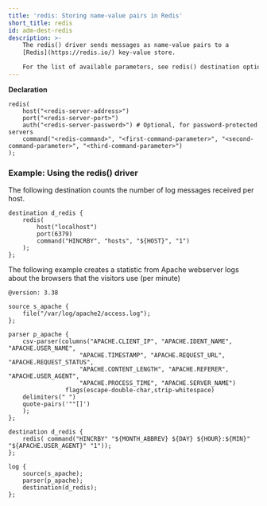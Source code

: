 ```yaml
---
title: 'redis: Storing name-value pairs in Redis'
short_title: redis
id: adm-dest-redis
description: >-
    The redis() driver sends messages as name-value pairs to a
    [Redis](https://redis.io/) key-value store.

    For the list of available parameters, see redis() destination options.  
---
```


**Declaration**

```config
redis(
    host("<redis-server-address>")
    port("<redis-server-port>")
    auth("<redis-server-password>") # Optional, for password-protected servers
    command("<redis-command>", "<first-command-parameter>", "<second-command-parameter>", "<third-command-parameter>")
);
```

### Example: Using the redis() driver

The following destination counts the number of log messages received per
host.

```config
destination d_redis {
    redis(
        host("localhost")
        port(6379)
        command("HINCRBY", "hosts", "${HOST}", "1")
    );
};
```

The following example creates a statistic from Apache webserver logs
about the browsers that the visitors use (per minute)

```config
@version: 3.38

source s_apache {
    file("/var/log/apache2/access.log");
};

parser p_apache {
    csv-parser(columns("APACHE.CLIENT_IP", "APACHE.IDENT_NAME", "APACHE.USER_NAME",
                    "APACHE.TIMESTAMP", "APACHE.REQUEST_URL", "APACHE.REQUEST_STATUS",
                    "APACHE.CONTENT_LENGTH", "APACHE.REFERER", "APACHE.USER_AGENT",
                    "APACHE.PROCESS_TIME", "APACHE.SERVER_NAME")
                flags(escape-double-char,strip-whitespace)
    delimiters(" ")
    quote-pairs('""[]')
    );
};

destination d_redis {
    redis( command("HINCRBY" "${MONTH_ABBREV} ${DAY} ${HOUR}:${MIN}"  "${APACHE.USER_AGENT}" "1"));
};

log {
    source(s_apache);
    parser(p_apache);
    destination(d_redis);
};
```
